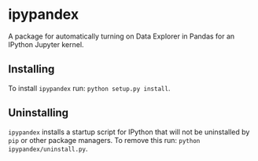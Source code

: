 # ipypandex
A package for automatically turning on Data Explorer in Pandas for an IPython Jupyter kernel.

## Installing

To install `ipypandex` run: `python setup.py install`.

## Uninstalling

`ipypandex` installs a startup script for IPython that will not be uninstalled by `pip` or other package managers. To remove this run: `python ipypandex/uninstall.py`.